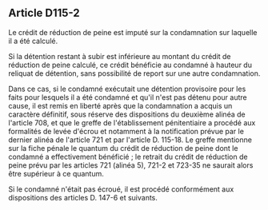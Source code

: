 Article D115-2
----
Le crédit de réduction de peine est imputé sur la condamnation sur laquelle il a
été calculé.

Si la détention restant à subir est inférieure au montant du crédit de réduction
de peine calculé, ce crédit bénéficie au condamné à hauteur du reliquat de
détention, sans possibilité de report sur une autre condamnation.

Dans ce cas, si le condamné exécutait une détention provisoire pour les faits
pour lesquels il a été condamné et qu'il n'est pas détenu pour autre cause, il
est remis en liberté après que la condamnation a acquis un caractère définitif,
sous réserve des dispositions du deuxième alinéa de l'article 708, et que le
greffe de l'établissement pénitentiaire a procédé aux formalités de levée
d'écrou et notamment à la notification prévue par le dernier alinéa de l'article
721 et par l'article D. 115-18. Le greffe mentionne sur la fiche pénale le
quantum du crédit de réduction de peine dont le condamné a effectivement
bénéficié ; le retrait du crédit de réduction de peine prévu par les articles
721 (alinéa 5), 721-2 et 723-35 ne saurait alors être supérieur à ce quantum.

Si le condamné n'était pas écroué, il est procédé conformément aux dispositions
des articles D. 147-6 et suivants.
